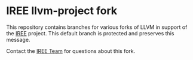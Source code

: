 # IREE llvm-project fork

This repository contains branches for various forks of LLVM in support
of the [IREE](https://github.com/google/iree) project. This default
branch is protected and preserves this message.

Contact the [IREE Team](mailto:iree-discuss@googlegroups.com) for
questions about this fork.



